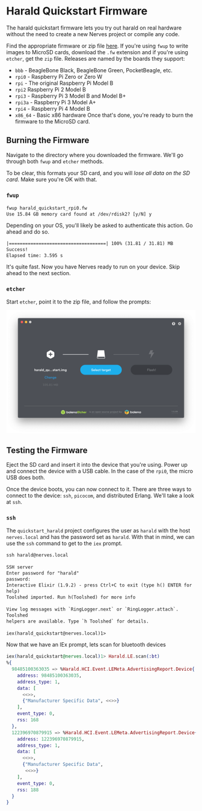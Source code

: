 # Harald Quickstart Firmware

The harald quickstart firmware lets you try out harald on real hardware without
the need to create a new Nerves project or compile any code.

Find the appropriate firmware or zip file
[here](https://github.com/verypossible/harald_quickstart/releases). If
you're using `fwup` to write images to MicroSD cards, download the `.fw`
extension and if you're using `etcher`, get the `zip` file. Releases are named
by the boards they support:

* `bbb` - BeagleBone Black, BeagleBone Green, PocketBeagle, etc.
* `rpi0` - Raspberry Pi Zero or Zero W
* `rpi` - The original Raspberry Pi Model B
* `rpi2` Raspberry Pi 2 Model B
* `rpi3` - Raspberry Pi 3 Model B and Model B+
* `rpi3a` - Raspberry Pi 3 Model A+
* `rpi4` - Raspberry Pi 4 Model B
* `x86_64` - Basic x86 hardware
Once that's done, you're ready to burn the firmware to the MicroSD card.

## Burning the Firmware

Navigate to the directory where you downloaded the firmware. We'll go through
both `fwup` and `etcher` methods.

To be clear, this formats your SD card, and you will *lose all data on the SD
card*. Make sure you're OK with that.

### `fwup`

```console
fwup harald_quickstart_rpi0.fw
Use 15.84 GB memory card found at /dev/rdisk2? [y/N] y
```

Depending on your OS, you'll likely be asked to authenticate this action. Go
ahead and do so.

```console
|====================================| 100% (31.81 / 31.81) MB
Success!
Elapsed time: 3.595 s
```

It's quite fast. Now you have Nerves ready to run on your device.  Skip ahead to
the next section.

### `etcher`

Start `etcher`, point it to the zip file, and follow the prompts:

![etcher screenshot](assets/etcher.png)

## Testing the Firmware

Eject the SD card and insert it into the device that you're using. Power up and
connect the device with a USB cable. In the case of the `rpi0`, the micro USB
does both.

Once the device boots, you can now connect to it. There are three ways to
connect to the device: `ssh`, `picocom`, and distributed Erlang. We'll take a
look at `ssh`.

### `ssh`

The `quickstart_harald` project configures the user as `harald` with the
host `nerves.local` and has the password set as `harald`. With that in mind,
we can use the `ssh` command to get to the `iex` prompt.

```console
ssh harald@nerves.local

SSH server
Enter password for "harald"
password:
Interactive Elixir (1.9.2) - press Ctrl+C to exit (type h() ENTER for help)
Toolshed imported. Run h(Toolshed) for more info

View log messages with `RingLogger.next` or `RingLogger.attach`. Toolshed
helpers are available. Type `h Toolshed` for details.

iex(harald_quickstart@nerves.local)1>
```

Now that we have an IEx prompt, lets scan for bluetooth devices

```elixir
iex(harald_quickstart@nerves.local)1> Harald.LE.scan(:bt)
%{
  98485100363035 => %Harald.HCI.Event.LEMeta.AdvertisingReport.Device{
    address: 98485100363035,
    address_type: 1,
    data: [
      <<>>,
      {"Manufacturer Specific Data", <<>>}
    ],
    event_type: 0,
    rss: 168
  },
  122396970879915 => %Harald.HCI.Event.LEMeta.AdvertisingReport.Device{
    address: 122396970879915,
    address_type: 1,
    data: [
      <<>>,
      {"Manufacturer Specific Data",
       <<>>}
    ],
    event_type: 0,
    rss: 188
  }
}
```
